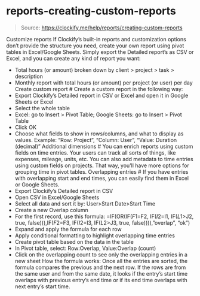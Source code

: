 # reports-creating-custom-reports

> Source: https://clockify.me/help/reports/creating-custom-reports

Customize reports
If Clockify’s built-in reports and customization options don’t provide the structure you need, create your own report using pivot tables in Excel/Google Sheets.
Simply export the Detailed report’s as CSV or Excel, and you can create any kind of report you want:
- Total hours (or amount) broken down by client > project > task > description
- Monthly report with total hours (or amount) per project (or user) per day
Create custom report #
Create a custom report in the following way:
- Export Clockify’s Detailed report in CSV or Excel and open it in Google Sheets or Excel
- Select the whole table
- Excel: go to Insert > Pivot Table; Google Sheets: go to Insert > Pivot Table
- Click OK
- Choose what fields to show in rows/columns, and what to display as values. Example: “Row: Project”, “Column: User”, “Value: Duration (decimal)”
Additional dimensions #
You can enrich reports using custom fields on time entries. Your users can track all sorts of things, like expenses, mileage, units, etc.
You can also add metadata to time entries using custom fields on projects. That way, you’ll have more options for grouping time in pivot tables.
Overlapping entries #
If you have entries with overlapping start and end times, you can easily find them in Excel or Google Sheets.
- Export Clockify’s Detailed report in CSV
- Open CSV in Excel/Google Sheets
- Select all data and sort it by: User>Start Date>Start Time
- Create a new Overlap column
- For the first record, use this formula: =IF(OR(IF($F1=$F2, IF($I2=$I1, IF($L1>$J2, true, false))),IF($F2=$F3, IF($I2=$I3, IF($L2>$J3, true, false)))),”overlap”, “ok”)
- Expand and apply the formula for each row
- Apply conditional formatting to highlight overlapping time entries
- Create pivot table based on the data in the table
- In Pivot table, select: Row:Overlap, Value:Overlap (count)
- Click on the overlapping count to see only the overlapping entries in a new sheet
How the formula works: Once all the entries are sorted, the formula compares the previous and the next row. If the rows are from the same user and from the same date, it looks if the entry’s start time overlaps with previous entry’s end time or if its end time overlaps with next entry’s start time.